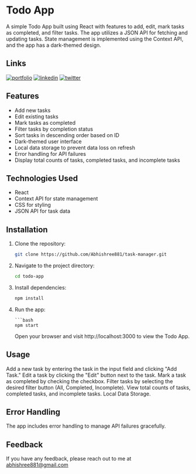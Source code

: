 # Todo App

A simple Todo App built using React with features to add, edit, mark tasks as completed, and filter tasks. The app utilizes a JSON API for fetching and updating tasks. State management is implemented using the Context API, and the app has a dark-themed design.

## Links

[![portfolio](https://img.shields.io/badge/my_portfolio-000?style=for-the-badge&logo=ko-fi&logoColor=white)](https://abhishree-portfolio.web.app/)
[![linkedin](https://img.shields.io/badge/linkedin-0A66C2?style=for-the-badge&logo=linkedin&logoColor=white)](https://www.linkedin.com/in/abhishree-451394201/)
[![twitter](https://img.shields.io/badge/twitter-1DA1F2?style=for-the-badge&logo=twitter&logoColor=white)](https://twitter.com/abhishree881)

## Features

- Add new tasks
- Edit existing tasks
- Mark tasks as completed
- Filter tasks by completion status
- Sort tasks in descending order based on ID
- Dark-themed user interface
- Local data storage to prevent data loss on refresh
- Error handling for API failures
- Display total counts of tasks, completed tasks, and incomplete tasks

## Technologies Used

- React
- Context API for state management
- CSS for styling
- JSON API for task data

## Installation

1.  Clone the repository:

    ```bash
    git clone https://github.com/Abhishree881/task-manager.git

    ```

2.  Navigate to the project directory:

    ```bash
    cd todo-app

    ```

3.  Install dependencies:

    ```bash
    npm install

    ```

4.  Run the app:

        ```bash
        npm start

    Open your browser and visit http://localhost:3000 to view the Todo App.

## Usage

Add a new task by entering the task in the input field and clicking "Add Task."
Edit a task by clicking the "Edit" button next to the task.
Mark a task as completed by checking the checkbox.
Filter tasks by selecting the desired filter button (All, Completed, Incomplete).
View total counts of tasks, completed tasks, and incomplete tasks.
Local Data Storage.

## Error Handling

The app includes error handling to manage API failures gracefully.

## Feedback

If you have any feedback, please reach out to me at abhishree881@gmail.com
